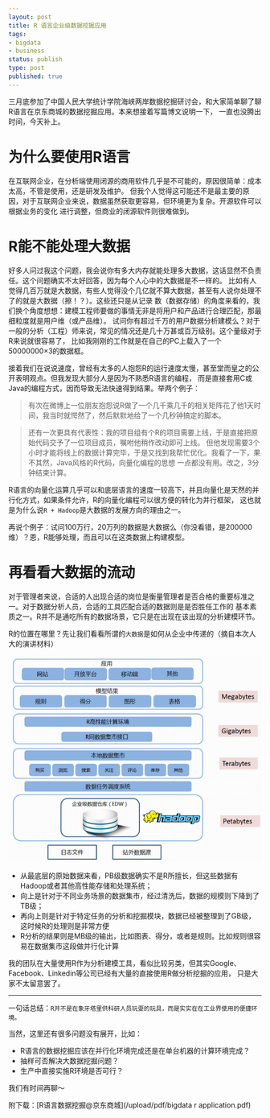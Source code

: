 ```yaml
--- 
layout: post
title: R 语言企业级数据挖掘应用
tags: 
- bigdata
- business
status: publish
type: post
published: true
---
```


三月底参加了中国人民大学统计学院海峡两岸数据挖掘研讨会，和大家简单聊了聊R语言在京东商城的数据挖掘应用。本来想接着写篇博文说明一下，
一直也没腾出时间，今天补上。

# 为什么要使用R语言

在互联网企业，在分析端使用闭源的商用软件几乎是不可能的，原因很简单：成本太高，不管是使用，还是研发及维护。
但我个人觉得这可能还不是最主要的原因，对于互联网企业来说，数据虽然获取更容易，但环境更为复杂。开源软件可以根据业务的变化
进行调整，但商业的闭源软件则很难做到。


# R能不能处理大数据

好多人问过我这个问题，我会说你有多大内存就能处理多大数据，这话显然不负责任。这个问题确实不太好回答，因为每个人心中的大数据是不一样的。
比如有人觉得几百万就是大数据，有些人觉得没个几亿就不算大数据，甚至有人说你处理不了的就是大数据（擦！？）。这些还只是从记录
数（数据存储）的角度来看的，我们换个角度想想：建模工程师要做的事情无非是将用户和产品进行合理匹配，那最细粒度就是用户维（或产品维）。
试问你有超过千万的用户数据分析建模么？对于一般的分析（工程）师来说，常见的情况还是几十万甚或百万级别。这个量级对于R来说就很容易了，
比如我刚刚的工作就是在自己的PC上载入了一个50000000×3的数据框。

接着我们在说说速度，曾经有太多的人抱怨R的运行速度太慢，甚至堂而皇之的公开表明观点。但我发现大部分人是因为不熟悉R语言的编程，
而是直接套用C或Java的编程方式，因而导致无法快速得到结果。举两个例子：

> 有次在微博上一位朋友抱怨说R做了一个几千乘几千的相关矩阵花了他1天时间，我当时就愕然了，然后默默地给了一个几秒钟搞定的脚本。

> 还有一次更具有代表性：我的项目组有个R的项目需要上线，于是直接把原始代码交予了一位项目成员，嘱咐他稍作改动即可上线。
> 但他发现需要3个小时才能将线上的数据计算完毕，于是又找到我帮忙优化。我看了一下，果不其然，Java风格的R代码，向量化编程的思想
> 一点都没有用。改之，3分钟结束计算。


R语言的向量化运算几乎可以和底层语言的速度一较高下，并且向量化是天然的并行化方式，如果条件允许，R的向量化编程可以很方便的转化为并行框架，
这也就是为什么说`R + Hadoop`是大数据的发展方向的理由之一。

再说个例子：试问100万行，20万列的数据是大数据么（你没看错，是200000维）？恩，R能够处理，而且可以在这类数据上构建模型。

# 再看看大数据的流动

对于管理者来说，合适的人出现合适的岗位是衡量管理者是否合格的重要标准之一。对于数据分析人员，合适的工具匹配合适的数据则是是否胜任工作的
基本素质之一。R并不是通吃所有的数据场景，它只是在出现在该出现的分析建模环节。

R的位置在哪里？先让我们看看所谓的`大数据`是如何从企业中传递的（摘自本次人大的演讲材料）

<img src="/upload/pic/Rdata.png"/>

* 从最底层的原始数据来看，PB级数据确实不是R所擅长，但这些数据有Hadoop或者其他高性能存储和处理系统；
* 向上是针对于不同业务场景的数据集市，经过清洗后，数据的规模则下降到了TB级；
* 再向上则是针对于特定任务的分析和挖掘模块，数据已经被整理到了GB级，这时候R的处理则是非常方便
* R分析的结果则是MB级的输出，比如图表、得分，或者是规则。比如规则很容易在数据集市这段做并行化计算

我的团队在大量使用R作为分析建模工具，看似比较另类，但其实Google、Facebook、Linkedin等公司已经有大量的直接使用R做分析挖掘的应用，
只是大家不太留意罢了。

---------------

一句话总结：`R并不是在象牙塔里供科研人员玩耍的玩具，而是实实在在工业界使用的便捷环境。`

当然，这里还有很多问题没有展开，比如：

* R语言的数据挖掘应该在并行化环境完成还是在单台机器的计算环境完成？
* 抽样可否解决大数据挖掘问题？
* 生产中直接实施R环境是否可行？

我们有时间再聊～

附下载：[R语言数据挖掘@京东商城](/upload/pdf/bigdata r application.pdf)



